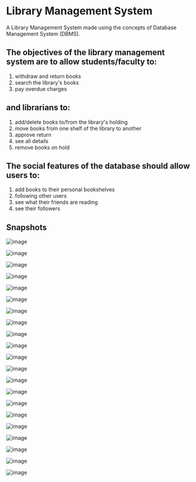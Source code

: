 # Library Management System

A Library Management System made using the concepts of Database Management System (DBMS).

## The objectives of the library management system are to allow students/faculty to:

1. withdraw and return books
2. search the library's books
3. pay overdue charges

## and librarians to:

1. add/delete books to/from the library's holding
2. move books from one shelf of the library to another
3. approve return
4. see all details
5. remove books on hold

## The social features of the database should allow users to:

1. add books to their personal bookshelves
2. following other users
3. see what their friends are reading
4. see their followers

## Snapshots

![image](https://user-images.githubusercontent.com/64724041/115949724-92fd9580-a4f4-11eb-9b38-61d26702683b.png)

![image](https://user-images.githubusercontent.com/64724041/115949759-da842180-a4f4-11eb-83ae-02de35b33647.png)

![image](https://user-images.githubusercontent.com/64724041/115949769-eec81e80-a4f4-11eb-921b-26f70a516d54.png)

![image](https://user-images.githubusercontent.com/64724041/115949785-0dc6b080-a4f5-11eb-82a5-44a6226c90df.png)

![image](https://user-images.githubusercontent.com/64724041/115949839-44043000-a4f5-11eb-978c-b9c888c788ae.png)

![image](https://user-images.githubusercontent.com/64724041/115949852-5c744a80-a4f5-11eb-80e6-6898323cf8b7.png)

![image](https://user-images.githubusercontent.com/64724041/115949862-7150de00-a4f5-11eb-8a9a-864a65a62cd8.png)

![image](https://user-images.githubusercontent.com/64724041/115949872-8463ae00-a4f5-11eb-9922-e11cb032b8af.png)

![image](https://user-images.githubusercontent.com/64724041/115949893-a3fad680-a4f5-11eb-8137-24fc97d0bb71.png)

![image](https://user-images.githubusercontent.com/64724041/115949911-bb39c400-a4f5-11eb-95ef-5c703bb61bd4.png)

![image](https://user-images.githubusercontent.com/64724041/115949924-cab90d00-a4f5-11eb-8aca-2a5a8516b5a9.png)

![image](https://user-images.githubusercontent.com/64724041/115949933-da385600-a4f5-11eb-8968-10336ba2ede8.png)

![image](https://user-images.githubusercontent.com/64724041/115949944-e9b79f00-a4f5-11eb-8857-f118529d5375.png)

![image](https://user-images.githubusercontent.com/64724041/115949950-f9cf7e80-a4f5-11eb-8c45-afc0fd5c36d2.png)

![image](https://user-images.githubusercontent.com/64724041/115949961-0b188b00-a4f6-11eb-9fd6-d92ee56d5c9e.png)

![image](https://user-images.githubusercontent.com/64724041/115949983-1f5c8800-a4f6-11eb-842e-aadd14914721.png)

![image](https://user-images.githubusercontent.com/64724041/115949994-2edbd100-a4f6-11eb-9fb8-9ffbae12fea1.png)

![image](https://user-images.githubusercontent.com/64724041/115950006-3f8c4700-a4f6-11eb-8880-912f5091fb94.png)

![image](https://user-images.githubusercontent.com/64724041/115950013-529f1700-a4f6-11eb-9c60-b752537c0b71.png)

![image](https://user-images.githubusercontent.com/64724041/115950025-60ed3300-a4f6-11eb-8151-2b2dc7a7637a.png)

![image](https://user-images.githubusercontent.com/64724041/115950032-74000300-a4f6-11eb-888b-86aac8a02d03.png)
